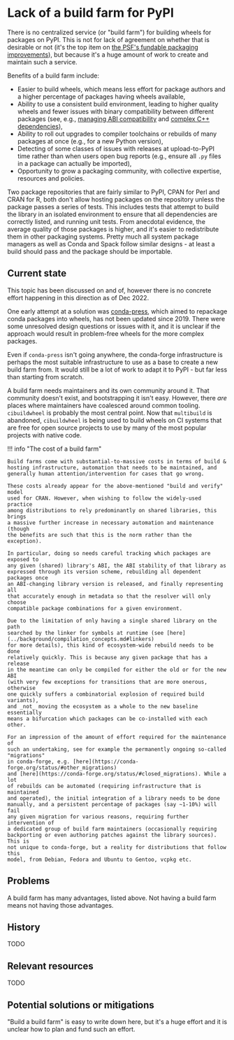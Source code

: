# Lack of a build farm for PyPI

There is no centralized service (or "build farm") for building wheels for
packages on PyPI. This is not for lack of agreement on whether that is desirable
or not (it's the top item on
[the PSF's fundable packaging improvements](https://github.com/psf/fundable-packaging-improvements/blob/master/FUNDABLES.md)),
but because it's a huge amount of work to create and maintain such a service.

Benefits of a build farm include:

- Easier to build wheels, which means less effort for package authors and a
  higher percentage of packages having wheels available,
- Ability to use a consistent build environment, leading to higher quality
  wheels and fewer issues with binary compatibility between different packages
  (see, e.g., [managing ABI compatibility](../key-issues/abi.md) and
  [complex C++ dependencies](../key-issues/native-dependencies/cpp_deps.md)),
- Ability to roll out upgrades to compiler toolchains or rebuilds of many
  packages at once (e.g., for a new Python version),
- Detecting of some classes of issues with releases at upload-to-PyPI time
  rather than when users open bug reports (e.g., ensure all `.py` files in a
  package can actually be imported),
- Opportunity to grow a packaging community, with collective expertise,
  resources and policies.

Two package repositories that are fairly similar to PyPI, CPAN for Perl and
CRAN for R, both don't allow hosting packages on the repository unless the
package passes a series of tests. This includes tests that attempt to build the
library in an isolated environment to ensure that all dependencies are
correctly listed, and running unit tests. From anecdotal evidence, the average
quality of those packages is higher, and it's easier to redistribute them in
other packaging systems. Pretty much all system package managers as well as
Conda and Spack follow similar designs - at least a build should pass and the
package should be importable.


## Current state

This topic has been discussed on and of, however there is no concrete effort
happening in this direction as of Dec 2022.

One early attempt at a solution was
[conda-press](https://github.com/conda-incubator/conda-press), which aimed to
repackage conda packages into wheels, has not been updated since 2019. There
were some unresolved design questions or issues with it, and it is unclear if
the approach would result in problem-free wheels for the more complex packages.

Even if `conda-press` isn't going anywhere, the conda-forge infrastructure is
perhaps the most suitable infrastructure to use as a base to create a new build
farm from. It would still be a lot of work to adapt it to PyPI - but far less
than starting from scratch.

A build farm needs maintainers and its own community around it. That community
doesn't exist, and bootstrapping it isn't easy. However, there *are* places
where maintainers have coalesced around common tooling. `cibuildwheel` is
probably the most central point. Now that `multibuild` is abandoned,
`cibuildwheel` is being used to build wheels on CI systems that are free for
open source projects to use by many of the most popular projects with native
code.

!!! info "The cost of a build farm"

    Build farms come with substantial-to-massive costs in terms of build &
    hosting infrastructure, automation that needs to be maintained, and
    generally human attention/intervention for cases that go wrong.

    These costs already appear for the above-mentioned "build and verify" model
    used for CRAN. However, when wishing to follow the widely-used practice
    among distributions to rely predominantly on shared libraries, this brings
    a massive further increase in necessary automation and maintenance (though
    the benefits are such that this is the norm rather than the exception).

    In particular, doing so needs careful tracking which packages are exposed to
    any given (shared) library's ABI, the ABI stability of that library as
    expressed through its version scheme, rebuilding all dependent packages once
    an ABI-changing library version is released, and finally representing all
    that accurately enough in metadata so that the resolver will only choose
    compatible package combinations for a given environment.

    Due to the limitation of only having a single shared library on the path
    searched by the linker for symbols at runtime (see [here](../background/compilation_concepts.md#linkers)
    for more details), this kind of ecosystem-wide rebuild needs to be done
    relatively quickly. This is because any given package that has a release
    in the meantime can only be compiled for either the old or for the new ABI
    (with very few exceptions for transitions that are more onerous, otherwise
    one quickly suffers a combinatorial explosion of required build variants),
    and _not_ moving the ecosystem as a whole to the new baseline essentially
    means a bifurcation which packages can be co-installed with each other.

    For an impression of the amount of effort required for the maintenance of
    such an undertaking, see for example the permanently ongoing so-called "migrations"
    in conda-forge, e.g. [here](https://conda-forge.org/status/#other_migrations)
    and [here](https://conda-forge.org/status/#closed_migrations). While a lot
    of rebuilds can be automated (requiring infrastructure that is maintained
    and operated), the initial integration of a library needs to be done
    manually, and a persistent percentage of packages (say ~1-10%) will fail
    any given migration for various reasons, requiring further intervention of
    a dedicated group of build farm maintainers (occasionally requiring
    backporting or even authoring patches against the library sources). This is
    not unique to conda-forge, but a reality for distributions that follow this
    model, from Debian, Fedora and Ubuntu to Gentoo, vcpkg etc.


## Problems

A build farm has many advantages, listed above. Not having a build farm means
not having those advantages.


## History

TODO


## Relevant resources

TODO


## Potential solutions or mitigations

"Build a build farm" is easy to write down here, but it's a huge effort and it
is unclear how to plan and fund such an effort.

